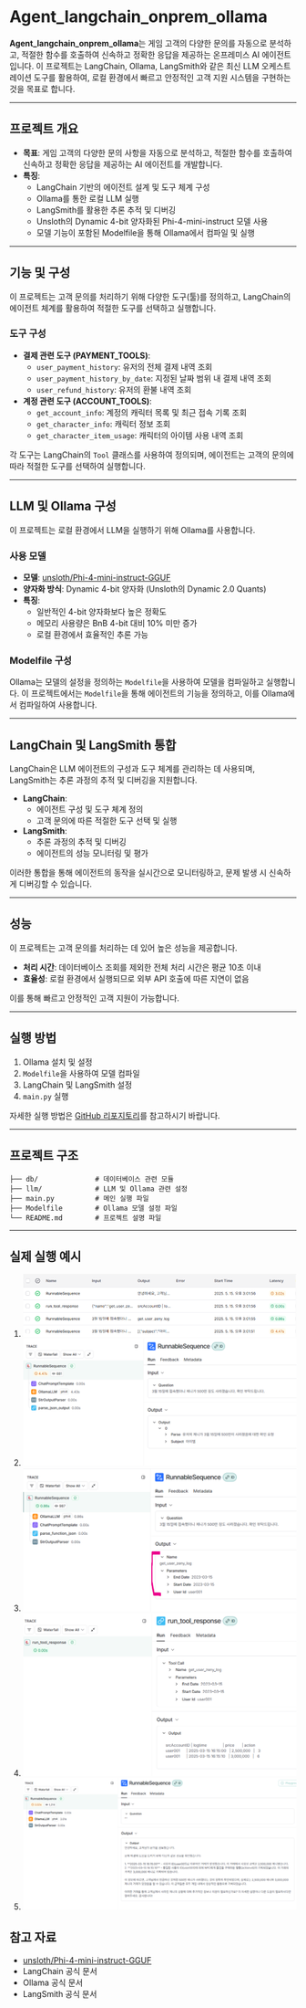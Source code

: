 # Agent_langchain_onprem_ollama

**Agent_langchain_onprem_ollama**는 게임 고객의 다양한 문의를 자동으로 분석하고, 적절한 함수를 호출하여 신속하고 정확한 응답을 제공하는 온프레미스 AI 에이전트입니다.
이 프로젝트는 LangChain, Ollama, LangSmith와 같은 최신 LLM 오케스트레이션 도구를 활용하여, 로컬 환경에서 빠르고 안정적인 고객 지원 시스템을 구현하는 것을 목표로 합니다.

***

## 프로젝트 개요

* **목표**: 게임 고객의 다양한 문의 사항을 자동으로 분석하고, 적절한 함수를 호출하여 신속하고 정확한 응답을 제공하는 AI 에이전트를 개발합니다.
* **특징**:
    * LangChain 기반의 에이전트 설계 및 도구 체계 구성
    * Ollama를 통한 로컬 LLM 실행
    * LangSmith를 활용한 추론 추적 및 디버깅
    * Unsloth의 Dynamic 4-bit 양자화된 Phi-4-mini-instruct 모델 사용
    * 모델 기능이 포함된 Modelfile을 통해 Ollama에서 컴파일 및 실행

***

## 기능 및 구성

이 프로젝트는 고객 문의를 처리하기 위해 다양한 도구(툴)를 정의하고, LangChain의 에이전트 체계를 활용하여 적절한 도구를 선택하고 실행합니다.

### 도구 구성

* <strong>결제 관련 도구 (PAYMENT\_TOOLS)</strong>:
    * `user_payment_history`: 유저의 전체 결제 내역 조회
    * `user_payment_history_by_date`: 지정된 날짜 범위 내 결제 내역 조회
    * `user_refund_history`: 유저의 환불 내역 조회
* <strong>계정 관련 도구 (ACCOUNT\_TOOLS)</strong>:
    * `get_account_info`: 계정의 캐릭터 목록 및 최근 접속 기록 조회
    * `get_character_info`: 캐릭터 정보 조회
    * `get_character_item_usage`: 캐릭터의 아이템 사용 내역 조회

각 도구는 LangChain의 `Tool` 클래스를 사용하여 정의되며, 에이전트는 고객의 문의에 따라 적절한 도구를 선택하여 실행합니다.

***

## LLM 및 Ollama 구성

이 프로젝트는 로컬 환경에서 LLM을 실행하기 위해 Ollama를 사용합니다.

### 사용 모델

* **모델**: [unsloth/Phi-4-mini-instruct-GGUF](https://huggingface.co/unsloth/Phi-4-mini-instruct-GGUF)
* **양자화 방식**: Dynamic 4-bit 양자화 (Unsloth의 Dynamic 2.0 Quants)
* **특징**:
    * 일반적인 4-bit 양자화보다 높은 정확도
    * 메모리 사용량은 BnB 4-bit 대비 10% 미만 증가
    * 로컬 환경에서 효율적인 추론 가능

### Modelfile 구성

Ollama는 모델의 설정을 정의하는 `Modelfile`을 사용하여 모델을 컴파일하고 실행합니다.
이 프로젝트에서는 `Modelfile`을 통해 에이전트의 기능을 정의하고, 이를 Ollama에서 컴파일하여 사용합니다.

***

## LangChain 및 LangSmith 통합

LangChain은 LLM 에이전트의 구성과 도구 체계를 관리하는 데 사용되며, LangSmith는 추론 과정의 추적 및 디버깅을 지원합니다.

* **LangChain**:
    * 에이전트 구성 및 도구 체계 정의
    * 고객 문의에 따른 적절한 도구 선택 및 실행
* **LangSmith**:
    * 추론 과정의 추적 및 디버깅
    * 에이전트의 성능 모니터링 및 평가

이러한 통합을 통해 에이전트의 동작을 실시간으로 모니터링하고, 문제 발생 시 신속하게 디버깅할 수 있습니다.

***

## 성능

이 프로젝트는 고객 문의를 처리하는 데 있어 높은 성능을 제공합니다.

* **처리 시간**: 데이터베이스 조회를 제외한 전체 처리 시간은 평균 10초 이내
* **효율성**: 로컬 환경에서 실행되므로 외부 API 호출에 따른 지연이 없음

이를 통해 빠르고 안정적인 고객 지원이 가능합니다.

***

## 실행 방법

1. Ollama 설치 및 설정
2. `Modelfile`을 사용하여 모델 컴파일
3. LangChain 및 LangSmith 설정
4. `main.py` 실행

자세한 실행 방법은 [GitHub 리포지토리](https://github.com/parks602/Agent_langchain_onprem_ollama)를 참고하시기 바랍니다.

***

## 프로젝트 구조

```
├── db/              # 데이터베이스 관련 모듈
├── llm/             # LLM 및 Ollama 관련 설정
├── main.py          # 메인 실행 파일
├── Modelfile        # Ollama 모델 설정 파일
└── README.md        # 프로젝트 설명 파일
```

***

## 실제 실행 예시

1. ![LangSmith 캡처 1개 문의 처리 전체 과정](img/all_step.png)
2. ![고객 문의 유형 분류 결과](img/step1_explore_subject.png)
3. ![고객 문의 유형 분류에 따른 Agent Function 선택](img/step2_select_agent_function.png)
4. ![Function Calling을 통한 Agent 함수 실행](img/step3_result_function_calling.png)
5. ![전체 결과 기반 고객 문의 답변 초안 생성](img/step4_final_result.png)

## 참고 자료

* [unsloth/Phi-4-mini-instruct-GGUF](https://huggingface.co/unsloth/Phi-4-mini-instruct-GGUF)
* LangChain 공식 문서
* Ollama 공식 문서
* LangSmith 공식 문서
